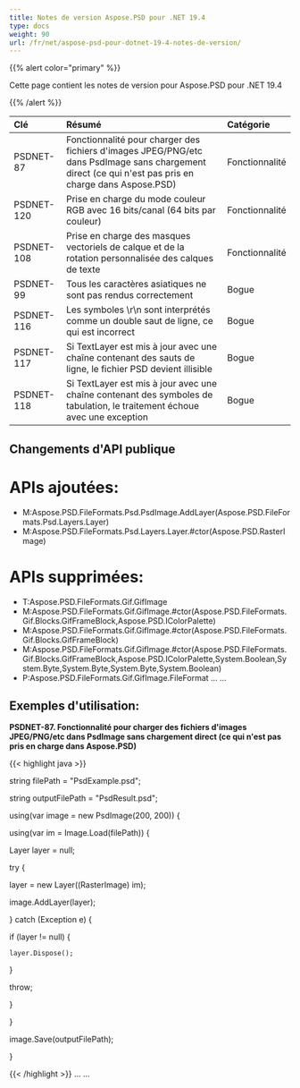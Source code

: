 ```yaml
---
title: Notes de version Aspose.PSD pour .NET 19.4
type: docs
weight: 90
url: /fr/net/aspose-psd-pour-dotnet-19-4-notes-de-version/
---
```


{{% alert color="primary" %}} 

Cette page contient les notes de version pour Aspose.PSD pour .NET 19.4

{{% /alert %}} 

|**Clé**|**Résumé**|**Catégorie**|
| :- | :- | :- |
|PSDNET-87|Fonctionnalité pour charger des fichiers d'images JPEG/PNG/etc dans PsdImage sans chargement direct (ce qui n'est pas pris en charge dans Aspose.PSD)|Fonctionnalité|
|PSDNET-120|Prise en charge du mode couleur RGB avec 16 bits/canal (64 bits par couleur)|Fonctionnalité|
|PSDNET-108|Prise en charge des masques vectoriels de calque et de la rotation personnalisée des calques de texte|Fonctionnalité|
|PSDNET-99|Tous les caractères asiatiques ne sont pas rendus correctement|Bogue|
|PSDNET-116|Les symboles \r\n sont interprétés comme un double saut de ligne, ce qui est incorrect|Bogue|
|PSDNET-117|Si TextLayer est mis à jour avec une chaîne contenant des sauts de ligne, le fichier PSD devient illisible|Bogue|
|PSDNET-118|Si TextLayer est mis à jour avec une chaîne contenant des symboles de tabulation, le traitement échoue avec une exception|Bogue|

## **Changements d'API publique**
# **APIs ajoutées:**
- M:Aspose.PSD.FileFormats.Psd.PsdImage.AddLayer(Aspose.PSD.FileFormats.Psd.Layers.Layer)
- M:Aspose.PSD.FileFormats.Psd.Layers.Layer.#ctor(Aspose.PSD.RasterImage)
# **APIs supprimées:**
- T:Aspose.PSD.FileFormats.Gif.GifImage
- M:Aspose.PSD.FileFormats.Gif.GifImage.#ctor(Aspose.PSD.FileFormats.Gif.Blocks.GifFrameBlock,Aspose.PSD.IColorPalette)
- M:Aspose.PSD.FileFormats.Gif.GifImage.#ctor(Aspose.PSD.FileFormats.Gif.Blocks.GifFrameBlock)
- M:Aspose.PSD.FileFormats.Gif.GifImage.#ctor(Aspose.PSD.FileFormats.Gif.Blocks.GifFrameBlock,Aspose.PSD.IColorPalette,System.Boolean,System.Byte,System.Byte,System.Byte,System.Boolean)
- P:Aspose.PSD.FileFormats.Gif.GifImage.FileFormat
...
...

## **Exemples d'utilisation:**
**PSDNET-87. Fonctionnalité pour charger des fichiers d'images JPEG/PNG/etc dans PsdImage sans chargement direct (ce qui n'est pas pris en charge dans Aspose.PSD)**

{{< highlight java >}}

 string filePath = "PsdExample.psd";

string outputFilePath = "PsdResult.psd";

using(var image = new PsdImage(200, 200)) {

 using(var im = Image.Load(filePath)) {

  Layer layer = null;

  try {

   layer = new Layer((RasterImage) im);

   image.AddLayer(layer);

  } catch (Exception e) {

   if (layer != null) {

    layer.Dispose();

   }

   throw;

  }

 }

 image.Save(outputFilePath);

}  

{{< /highlight >}}
...
...